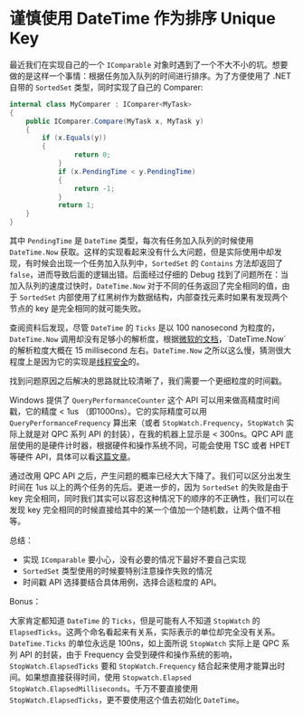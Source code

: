 谨慎使用 DateTime 作为排序 Unique Key 
==================================

最近我们在实现自己的一个 `IComparable` 对象时遇到了一个不大不小的坑。想要做的是这样一个事情：根据任务加入队列的时间进行排序。为了方便使用了 .NET 自带的 `SortedSet` 类型，同时实现了自己的 Comparer:

```csharp
internal class MyComparer : IComparer<MyTask>
{
    public IComparer.Compare(MyTask x, MyTask y)
    {
        if (x.Equals(y))
        {
        		return 0;
        	}
        	if (x.PendingTime < y.PendingTime)
        	{
        		return -1;
        	}
        	return 1;
    }
}
```

其中 `PendingTime` 是 `DateTime` 类型，每次有任务加入队列的时候使用 `DateTime.Now` 获取。这样的实现看起来没有什么大问题，但是实际使用中却发现，有时候会出现一个任务加入队列中，`SortedSet` 的 `Contains` 方法却返回了 `false`，进而导致后面的逻辑出错。后面经过仔细的 Debug 找到了问题所在：当加入队列的速度过快时，`DateTime.Now` 对于不同的任务返回了完全相同的值，由于 `SortedSet` 内部使用了红黑树作为数据结构，内部查找元素时如果有发现两个节点的 key 是完全相同的就可能失败。

查阅资料后发现，尽管 `DateTime` 的 `Ticks` 是以 100 nanosecond 为粒度的，`DateTime.Now` 调用却没有足够小的解析度，根据[微软的文档](https://msdn.microsoft.com/en-us/library/system.datetime.now(v=vs.110).aspx)，`DateTime.Now` 的解析粒度大概在 15 millisecond 左右。`DateTime.Now` 之所以这么慢，猜测很大程度上是因为它的实现是[线程安全](http://stackoverflow.com/q/26144436)的。

找到问题原因之后解决的思路就比较清晰了，我们需要一个更细粒度的时间戳。

Windows 提供了 `QueryPerformanceCounter` 这个 API 可以用来做高精度时间戳，它的精度 < 1us （即1000ns）。它的实际精度可以用 `QueryPerformanceFrequency` 算出来（或者 `StopWatch.Frequency`，`StopWatch` 实际上就是对 QPC 系列 API 的封装），在我的机器上显示是 < 300ns。QPC API 底层使用的是硬件计时器，根据硬件和操作系统不同，可能会使用 TSC 或者 HPET 等硬件 API，具体可以看[这篇文章](http://aakinshin.net/en/blog/dotnet/stopwatch/)。

通过改用 QPC API 之后，产生问题的概率已经大大下降了。我们可以区分出发生时间在 1us 以上的两个任务的先后。更进一步的，因为 `SortedSet` 的失败是由于 key 完全相同，同时我们其实可以容忍这种情况下的顺序的不正确性，我们可以在发现 key 完全相同的时候直接给其中的某一个值加一个随机数，让两个值不相等。

总结：

* 实现 `IComparable` 要小心，没有必要的情况下最好不要自己实现
* `SortedSet` 类型使用的时候要特别注意操作失败的情况
* 时间戳 API 选择要结合具体用例，选择合适粒度的 API。

Bonus：

大家肯定都知道 `DateTime` 的 `Ticks`，但是可能有人不知道 `StopWatch` 的 `ElapsedTicks`。这两个命名看起来有关系，实际表示的单位却完全没有关系。`DateTime.Ticks` 的单位永远是 100ns，如上面所说 `StopWatch` 实际上是 QPC 系列 API 的封装，由于 Frequency 会受到硬件和操作系统的影响，`StopWatch.ElapsedTicks` 要和 `StopWatch.Frequency` 结合起来使用才能算出时间。如果想直接获得时间，使用 `Stopwatch.Elapsed` `StopWatch.ElapsedMilliseconds`。千万不要直接使用 `StopWatch.ElapsedTicks`，更不要使用这个值去初始化 `DateTime`。





